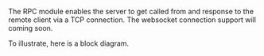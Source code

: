 The RPC module enables the server to get called from and response to the remote client via a TCP connection. The websocket connection support will coming soon. 

To illustrate, here is a block diagram.

